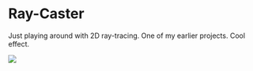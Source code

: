 Ray-Caster
==========

Just playing around with 2D ray-tracing. One of my earlier projects. Cool effect. 

![](https://raw.github.com/Squeakrats/Ray-Caster/edit/master/imgs/awesomelights.png)
